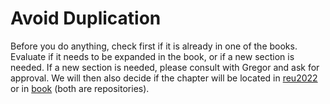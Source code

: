 # Avoid Duplication

Before you do anything, check first if it is already in one of the
books.  Evaluate if it needs to be expanded in the book, or if a new
section is needed.  If a new section is needed, please consult with
Gregor and ask for approval. We will then also decide if the chapter
will be located in [reu2022](https://github.com/cybertraining-dsc/reu2022) or in [book](https://github.com/cloudmesh-community/book) (both are repositories).
